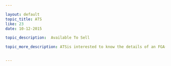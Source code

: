 ```yaml
---

layout: default
topic_title: ATS
like: 23
date: 10-12-2015

topic_description:  Available To Sell

topic_more_description: ATSis interested to know the details of an FGA( Fixed Goods  Asset ) or BTS ( build to Sell ) Order as soon as it is booked in the order management system OMEGA. When the Order is booked , ATS reserves the inventory and enables faster fulfillment of the FGA Order and if an order is cancelled ATS cancels the reservation in the inventory. using these reservations business determines the lead time and drives the inventory management processes in Factory.


---
```

